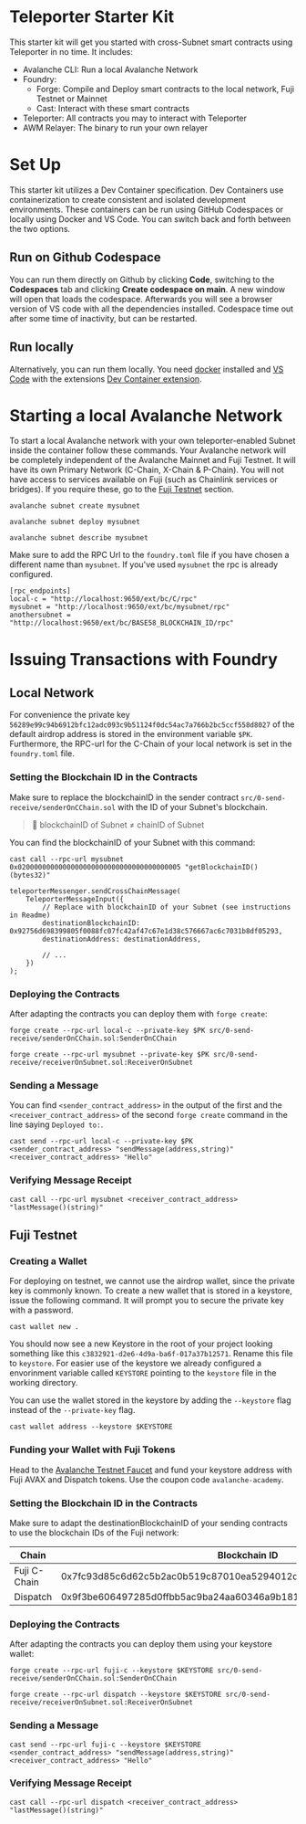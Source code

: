 # Teleporter Starter Kit

This starter kit will get you started with cross-Subnet smart contracts using Teleporter in no time. It includes:

- Avalanche CLI: Run a local Avalanche Network
- Foundry:
  - Forge: Compile and Deploy smart contracts to the local network, Fuji Testnet or Mainnet
  - Cast: Interact with these smart contracts
- Teleporter: All contracts you may to interact with Teleporter
- AWM Relayer: The binary to run your own relayer

# Set Up

This starter kit utilizes a Dev Container specification. Dev Containers use containerization to create consistent and isolated development environments. These containers can be run using GitHub Codespaces or locally using Docker and VS Code. You can switch back and forth between the two options.

## Run on Github Codespace

You can run them directly on Github by clicking **Code**, switching to the **Codespaces** tab and clicking **Create codespace on main**. A new window will open that loads the codespace. Afterwards you will see a browser version of VS code with all the dependencies installed. Codespace time out after some time of inactivity, but can be restarted. 

## Run locally

Alternatively, you can run them locally. You need [docker](https://www.docker.com/products/docker-desktop/) installed and [VS Code](https://code.visualstudio.com/) with the extensions [Dev Container extension](https://marketplace.visualstudio.com/items?itemName=ms-vscode-remote.remote-containers).

# Starting a local Avalanche Network

To start a local Avalanche network with your own teleporter-enabled Subnet inside the container follow these commands. Your Avalanche network will be completely independent of the Avalanche Mainnet and Fuji Testnet. It will have its own Primary Network (C-Chain, X-Chain & P-Chain). You will not have access to services available on Fuji (such as Chainlink services or bridges). If you require these, go to the [Fuji Testnet](#fuji-testnet) section.

```
avalanche subnet create mysubnet
```

```
avalanche subnet deploy mysubnet
```

```
avalanche subnet describe mysubnet
```

Make sure to add the RPC Url to the `foundry.toml` file if you have chosen a different name than `mysubnet`. If you've used `mysubnet` the rpc is already configured.

```
[rpc_endpoints]
local-c = "http://localhost:9650/ext/bc/C/rpc"
mysubnet = "http://localhost:9650/ext/bc/mysubnet/rpc"
anothersubnet = "http://localhost:9650/ext/bc/BASE58_BLOCKCHAIN_ID/rpc"
```


# Issuing Transactions with Foundry

## Local Network

For convenience the private key `56289e99c94b6912bfc12adc093c9b51124f0dc54ac7a766b2bc5ccf558d8027` of the default airdrop address is stored in the environment variable `$PK`. Furthermore, the RPC-url for the C-Chain of your local network is set in the `foundry.toml` file. 

### Setting the Blockchain ID in the Contracts

Make sure to replace the blockchainID in the sender contract `src/0-send-receive/senderOnCChain.sol` with the ID of your Subnet's blockchain.

> :no_entry_sign: blockchainID of Subnet ≠ chainID of Subnet

You can find the blockchainID of your Subnet with this command:

```
cast call --rpc-url mysubnet 0x0200000000000000000000000000000000000005 "getBlockchainID()(bytes32)" 
``` 

```
teleporterMessenger.sendCrossChainMessage(
    TeleporterMessageInput({
        // Replace with blockchainID of your Subnet (see instructions in Readme)
        destinationBlockchainID: 0x92756d698399805f0088fc07fc42af47c67e1d38c576667ac6c7031b8df05293,
        destinationAddress: destinationAddress,
        
        // ...
    })
);
```

### Deploying the Contracts

After adapting the contracts you can deploy them with `forge create`:

```
forge create --rpc-url local-c --private-key $PK src/0-send-receive/senderOnCChain.sol:SenderOnCChain

```

```
forge create --rpc-url mysubnet --private-key $PK src/0-send-receive/receiverOnSubnet.sol:ReceiverOnSubnet

```

### Sending a Message

You can find `<sender_contract_address>` in the output of the first and the `<receiver_contract_address>` of the second `forge create` command in the line saying `Deployed to:`.

```
cast send --rpc-url local-c --private-key $PK <sender_contract_address> "sendMessage(address,string)" <receiver_contract_address> "Hello"
```

### Verifying Message Receipt
```
cast call --rpc-url mysubnet <receiver_contract_address> "lastMessage()(string)"
```

## Fuji Testnet

### Creating a Wallet 

For deploying on testnet, we cannot use the airdrop wallet, since the private key is commonly known. To create a new wallet that is stored in a keystore, issue the following command. It will prompt you to secure the private key with a password.

```
cast wallet new .
```

You should now see a new Keystore in the root of your project looking something like this `c3832921-d2e6-4d9a-ba6f-017a37b12571`. Rename this file to `keystore`. For easier use of the keystore we already configured a envorinment variable called `KEYSTORE` pointing to the `keystore` file in the working directory.

You can use the wallet stored in the keystore by adding the `--keystore` flag instead of the `--private-key` flag.

```
cast wallet address --keystore $KEYSTORE
```

### Funding your Wallet with Fuji Tokens

Head to the [Avalanche Testnet Faucet](https://core.app/tools/testnet-faucet/?subnet=c&token=c) and fund your keystore address with Fuji AVAX and Dispatch tokens. Use the coupon code `avalanche-academy`.

### Setting the Blockchain ID in the Contracts

Make sure to adapt the destinationBlockchainID of your sending contracts to use the blockchain IDs of the Fuji network:

| Chain | Blockchain ID |
|-------|---------------|
| Fuji C-Chain | 0x7fc93d85c6d62c5b2ac0b519c87010ea5294012d1e407030d6acd0021cac10d5 |
| Dispatch | 0x9f3be606497285d0ffbb5ac9ba24aa60346a9b1812479ed66cb329f394a4b1c7 |

### Deploying the Contracts

After adapting the contracts you can deploy them using your keystore wallet:

```
forge create --rpc-url fuji-c --keystore $KEYSTORE src/0-send-receive/senderOnCChain.sol:SenderOnCChain
```

```
forge create --rpc-url dispatch --keystore $KEYSTORE src/0-send-receive/receiverOnSubnet.sol:ReceiverOnSubnet

```

### Sending a Message

```
cast send --rpc-url fuji-c --keystore $KEYSTORE <sender_contract_address> "sendMessage(address,string)" <receiver_contract_address> "Hello"
```

### Verifying Message Receipt
```
cast call --rpc-url dispatch <receiver_contract_address> "lastMessage()(string)"
```
